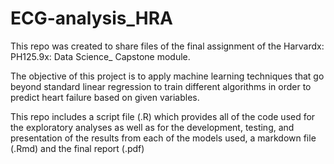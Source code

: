 # ECG-analysis_HRA

This repo was created to share files of the final assignment of the Harvardx: PH125.9x: Data Science_ Capstone module.

The objective of this project is to apply machine learning techniques that go beyond standard linear regression to train different algorithms in order to predict heart failure based on given variables. 

This repo includes a script file (.R) which provides all of the code used for the exploratory analyses as well as for the development, testing, and presentation of the results from each of the models used, a markdown file (.Rmd) and the final report (.pdf)

